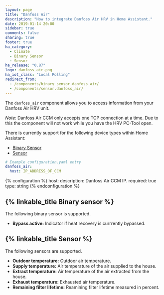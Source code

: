 ```yaml
---
layout: page
title: "Danfoss Air"
description: "How to integrate Danfoss Air HRV in Home Assistant."
date: 2019-01-14 20:00
sidebar: true
comments: false
sharing: true
footer: true
ha_category:
  - Climate
  - Binary Sensor
  - Sensor
ha_release: "0.87"
logo: danfoss_air.png
ha_iot_class: "Local Polling"
redirect_from:
  - /components/binary_sensor.danfoss_air/
  - /components/sensor.danfoss_air/
---
```


The `danfoss_air` component allows you to access information from your Danfoss Air HRV unit.

*Note*: Danfoss Air CCM only accepts one TCP connection at a time. Due to this the component
will not work while you have the HRV PC-Tool open.

There is currently support for the following device types within Home Assistant:

- [Binary Sensor](#binary-sensor)
- [Sensor](#sensor)

```yaml
# Example configuration.yaml entry
danfoss_air:
  host: IP_ADDRESS_OF_CCM
```

{% configuration %}
host:
  description: Danfoss Air CCM IP.
  required: true
  type: string
{% endconfiguration %}

## {% linkable_title Binary sensor %}

The following binary sensor is supported.

- **Bypass active:** Indicator if heat recovery is currrently bypassed.

## {% linkable_title Sensor %}

The following sensors are supported.

- **Outdoor temperature:** Outdoor air temperature.
- **Supply temperature:** Air temperature of the air supplied to the house.
- **Extract temperature:** Air temperature of the air extracted from the house.
- **Exhaust temperature:** Exhausted air temperature.
- **Remaining filter lifetime:** Reamining filter lifetime measured in percent.
